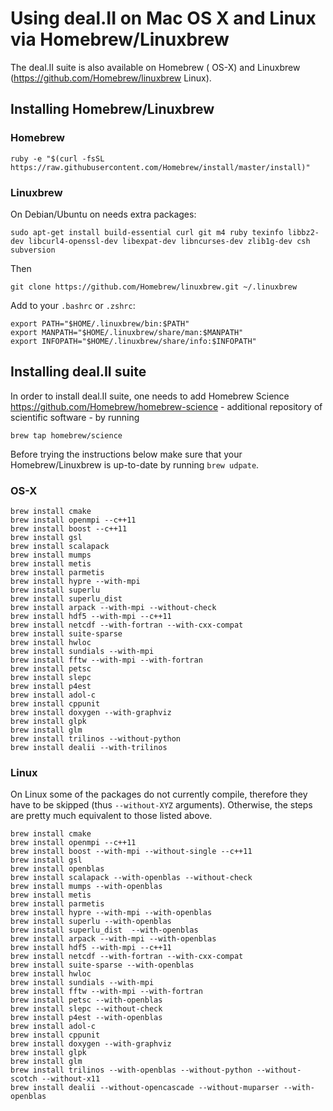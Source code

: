 # Using deal.II on Mac OS X and Linux via Homebrew/Linuxbrew

The deal.II suite is also available on Homebrew ( OS-X) and Linuxbrew (https://github.com/Homebrew/linuxbrew Linux).

## Installing Homebrew/Linuxbrew

### Homebrew
```
ruby -e "$(curl -fsSL https://raw.githubusercontent.com/Homebrew/install/master/install)"
```
### Linuxbrew
On Debian/Ubuntu on needs extra packages:
```
sudo apt-get install build-essential curl git m4 ruby texinfo libbz2-dev libcurl4-openssl-dev libexpat-dev libncurses-dev zlib1g-dev csh subversion
```

Then

```
git clone https://github.com/Homebrew/linuxbrew.git ~/.linuxbrew
```

Add to your `.bashrc` or `.zshrc`:
```
export PATH="$HOME/.linuxbrew/bin:$PATH"
export MANPATH="$HOME/.linuxbrew/share/man:$MANPATH"
export INFOPATH="$HOME/.linuxbrew/share/info:$INFOPATH"
```
## Installing deal.II suite
In order to install deal.II suite, one needs to add Homebrew Science https://github.com/Homebrew/homebrew-science - additional repository 
of scientific software - by running 
```
brew tap homebrew/science
```
Before trying the instructions below make sure that your Homebrew/Linuxbrew is up-to-date 
by running `brew udpate`.
### OS-X
```
brew install cmake
brew install openmpi --c++11
brew install boost --c++11
brew install gsl
brew install scalapack
brew install mumps
brew install metis
brew install parmetis
brew install hypre --with-mpi
brew install superlu
brew install superlu_dist
brew install arpack --with-mpi --without-check
brew install hdf5 --with-mpi --c++11
brew install netcdf --with-fortran --with-cxx-compat
brew install suite-sparse
brew install hwloc
brew install sundials --with-mpi
brew install fftw --with-mpi --with-fortran
brew install petsc
brew install slepc
brew install p4est
brew install adol-c
brew install cppunit
brew install doxygen --with-graphviz
brew install glpk
brew install glm
brew install trilinos --without-python
brew install dealii --with-trilinos
```

### Linux
On Linux some of the packages do not currently compile, therefore they have to be skipped (thus `--without-XYZ` arguments). Otherwise, the steps are pretty much equivalent to those listed above.
```
brew install cmake
brew install openmpi --c++11
brew install boost --with-mpi --without-single --c++11
brew install gsl
brew install openblas
brew install scalapack --with-openblas --without-check
brew install mumps --with-openblas
brew install metis
brew install parmetis
brew install hypre --with-mpi --with-openblas
brew install superlu --with-openblas
brew install superlu_dist  --with-openblas
brew install arpack --with-mpi --with-openblas
brew install hdf5 --with-mpi --c++11
brew install netcdf --with-fortran --with-cxx-compat
brew install suite-sparse --with-openblas
brew install hwloc
brew install sundials --with-mpi
brew install fftw --with-mpi --with-fortran
brew install petsc --with-openblas
brew install slepc --without-check
brew install p4est --with-openblas
brew install adol-c
brew install cppunit
brew install doxygen --with-graphviz
brew install glpk
brew install glm
brew install trilinos --with-openblas --without-python --without-scotch --without-x11
brew install dealii --without-opencascade --without-muparser --with-openblas
```
